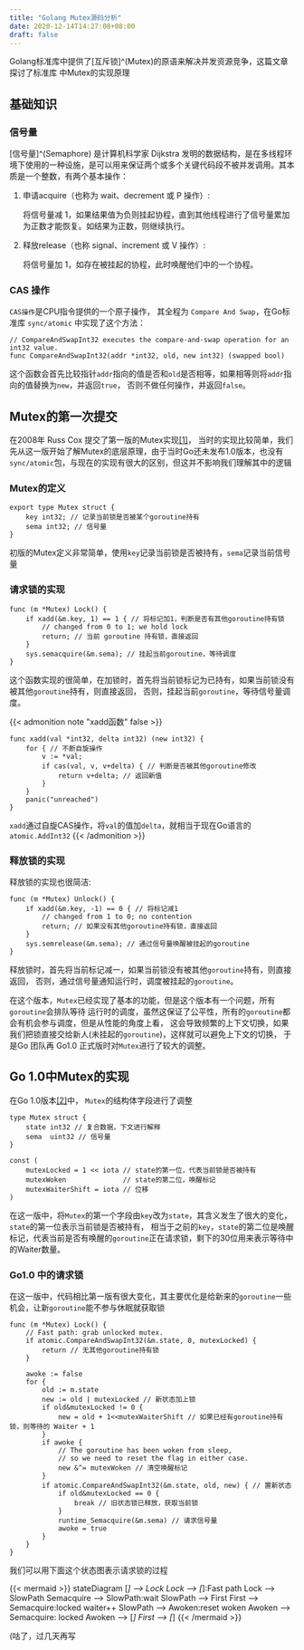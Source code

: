 ```yaml
---
title: "Golang Mutex源码分析"
date: 2020-12-14T14:27:08+08:00
draft: false
---
```


Golang标准库中提供了[互斥锁]^(Mutex)的原语来解决并发资源竞争，这篇文章探讨了标准库
中Mutex的实现原理

<!--more-->

## 基础知识

### 信号量

[信号量]^(Semaphore) 是计算机科学家 Dijkstra 发明的数据结构，是在多线程环境下使用的一种设施，是可以用来保证两个或多个关键代码段不被并发调用。其本质是一个整数，有两个基本操作：

1. 申请acquire（也称为 wait、decrement 或 P 操作）:

    将信号量减 1，如果结果值为负则挂起协程，直到其他线程进行了信号量累加为正数才能恢复。如结果为正数，则继续执行。

2. 释放release（也称 signal、increment 或 V 操作）:

    将信号量加 1，如存在被挂起的协程，此时唤醒他们中的一个协程。

### CAS 操作

`CAS操作`是CPU指令提供的一个原子操作， 其全程为 `Compare And Swap`，在Go标准库 `sync/atomic` 中实现了这个方法：

```golang
// CompareAndSwapInt32 executes the compare-and-swap operation for an int32 value.
func CompareAndSwapInt32(addr *int32, old, new int32) (swapped bool)
```

这个函数会首先比较指针`addr`指向的值是否和`old`是否相等，如果相等则将`addr`指向的值替换为`new`，并返回`true`，
否则不做任何操作，并返回`false`。

## Mutex的第一次提交

在2008年 Russ Cox 提交了第一版的Mutex实现[[1]](https://github.com/golang/go/blob/bf3dd3f0efe5b45947a991e22660c62d4ce6b671/src/lib/sync/mutex.go)，
当时的实现比较简单，我们先从这一版开始了解Mutex的底层原理，由于当时Go还未发布1.0版本，也没有`sync/atomic`包，与现在的实现有很大的区别，但这并不影响我们理解其中的逻辑

### Mutex的定义

```golang
export type Mutex struct {
    key int32; // 记录当前锁是否被某个goroutine持有
    sema int32; // 信号量
}
```

初版的Mutex定义非常简单，使用`key`记录当前锁是否被持有，`sema`记录当前信号量

### 请求锁的实现

```golang
func (m *Mutex) Lock() {
    if xadd(&m.key, 1) == 1 { // 将标记加1，判断是否有其他goroutine持有锁
        // changed from 0 to 1; we hold lock
        return; // 当前 goroutine 持有锁，直接返回
    }
    sys.semacquire(&m.sema); // 挂起当前goroutine，等待调度
}
```

这个函数实现的很简单，在加锁时，首先将当前锁标记为已持有，如果当前锁没有被其他`goroutine`持有，则直接返回，
否则，挂起当前`goroutine`，等待信号量调度。

{{< admonition note "xadd函数" false >}}

```golang
func xadd(val *int32, delta int32) (new int32) {
    for { // 不断自旋操作
        v := *val;
        if cas(val, v, v+delta) { // 判断是否被其他goroutine修改
            return v+delta; // 返回新值
        }
    }
    panic("unreached")
}
```

`xadd`通过自旋CAS操作，将`val`的值加`delta`，就相当于现在Go语言的`atomic.AddInt32`
{{< /admonition >}}

### 释放锁的实现

释放锁的实现也很简洁:

```golang
func (m *Mutex) Unlock() {
    if xadd(&m.key, -1) == 0 { // 将标记减1
        // changed from 1 to 0; no contention
        return; // 如果没有其他goroutine持有锁，直接返回
    }
    sys.semrelease(&m.sema); // 通过信号量唤醒被挂起的goroutine
}
```

释放锁时，首先将当前标记减一，如果当前锁没有被其他`goroutine`持有，则直接返回，
否则，通过信号量通知运行时，调度被挂起的`goroutine`。

在这个版本，`Mutex`已经实现了基本的功能，但是这个版本有一个问题，所有`goroutine`会排队等待
运行时的调度，虽然这保证了公平性，所有的`goroutine`都会有机会参与调度，但是从性能的角度上看，
这会导致频繁的上下文切换，如果我们把锁直接交给新人(未挂起的`goroutine`)，这样就可以避免上下文的切换，
于是Go 团队再 Go1.0 正式版时对`Mutex`进行了较大的调整。

## Go 1.0中Mutex的实现

在Go 1.0版本[[2]](https://github.com/golang/go/blob/release-branch.go1/src/pkg/sync/mutex.go)中，
`Mutex`的结构体字段进行了调整

```golang
type Mutex struct {
    state int32 // 复合数据，下文进行解释
    sema  uint32 // 信号量
}

const (
    mutexLocked = 1 << iota // state的第一位，代表当前锁是否被持有
    mutexWoken              // state的第二位，唤醒标记
    mutexWaiterShift = iota // 位移
)
```

在这一版中，将`Mutex`的第一个字段由`key`改为`state`，其含义发生了很大的变化，`state`的第一位表示当前锁是否被持有，
相当于之前的`key`，`state`的第二位是唤醒标记，代表当前是否有唤醒的`goroutine`正在请求锁，剩下的30位用来表示等待中
的Waiter数量。

### Go1.0 中的请求锁

在这一版中，代码相比第一版有很大变化，其主要优化是给新来的`goroutine`一些机会，让新`goroutine`能不参与休眠就获取锁

```golang
func (m *Mutex) Lock() {
    // Fast path: grab unlocked mutex.
    if atomic.CompareAndSwapInt32(&m.state, 0, mutexLocked) { 
        return // 无其他goroutine持有锁
    }

    awoke := false 
    for {
        old := m.state
        new := old | mutexLocked // 新状态加上锁
        if old&mutexLocked != 0 {
            new = old + 1<<mutexWaiterShift // 如果已经有goroutine持有锁，则等待的 Waiter + 1
        }
        if awoke {
            // The goroutine has been woken from sleep,
            // so we need to reset the flag in either case.
            new &^= mutexWoken // 清空唤醒标记
        }
        if atomic.CompareAndSwapInt32(&m.state, old, new) { // 置新状态
            if old&mutexLocked == 0 {
                break // 旧状态锁已释放，获取当前锁
            }
            runtime_Semacquire(&m.sema) // 请求信号量
            awoke = true
        }
    }
}
```

我们可以用下面这个状态图表示请求锁的过程

{{< mermaid >}}
stateDiagram
    [*] --> Lock
    Lock --> [*]:Fast path
    Lock --> SlowPath
    Semacquire --> SlowPath:wait
    SlowPath --> First
    First --> Semacquire:locked waiter++
    SlowPath --> Awoken:reset woken
    Awoken --> Semacquire: locked
    Awoken --> [*]
    First --> [*]
{{< /mermaid >}}

(咕了，过几天再写
